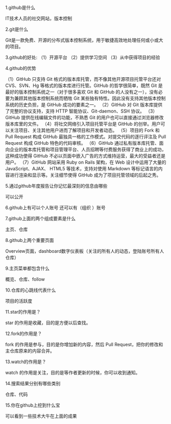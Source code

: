 1.github是什么

IT技术人员的社交网站，版本控制

2.git是什么

Git是一款免费、开源的分布式版本控制系统，用于敏捷高效地处理任何或小或大的项目。

3.github的好处:
（1）开源平台
（2）提供学习空间
（3）从中获得项目的经验

4.github的优势

（1）GitHub 只支持 Git 格式的版本库托管，而不像其他开源项目托管平台还对CVS、SVN、Hg 等格式的版本库进行托管。GitHub 的哲学很简单，既然 Git 是最好的版本控制系统之一（对于很多喜欢 Git 和 GitHub 的人没有之一），没有必要为兼顾其他版本控制系统而牺牲 Git 某些独有特性。因此没有支持其他版本控制系统的历史负担，是 GitHub 成功的要素之一。
（2）GitHub 对 Git 版本库提供了完整的协议支持，支持 HTTP 智能协议、Git-daemon、SSH 协议。
（3）GitHub 提供在线编辑文件的功能，不熟悉 Git 的用户也可以直接通过浏览器修改版本库里的文件。
（4）将社交网络引入项目托管平台是 GitHub 的创举。用户可以关注项目、关注其他用户进而了解项目和开发者动态。
（5）项目的 Fork 和 Pull Request 构成 GitHub 最独具一格的工作模式。对提交代码的逐行评注及 Pull Request 构成 GitHub 特色的代码审核。
（6）GitHub 通过私有版本库托管、面向企业的版本库托管和项目管理平台、人员招聘等付费服务获得了商业上的成功，这种成功使得 GitHub 不必以页面中嵌入广告的方式维持运营，最大的受益者还是用户。
（7）GitHub 网站采用 Ruby on Rails 架构，在 Web 设计中运用了大量的 JavaScript、AJAX、    HTML5 等技术，支持对使用 Markdown 等标记语言的内容进行渲染和显示等。关注细节使得 GitHub 成为了项目托管领域的后起之秀。

5.通过github年度报告让你记忆最深刻的信息由哪些

可以公开 

6.github上有可以个人账号 还可以有（组织 ）账号

7.github上面的两个组成要素是什么

主页、仓库

8.github上两个重要页面

Overview页面，dashboard数字仪表板（关注的所有人的动态，登陆账号所有人仓库）

9.主页菜单都包含什么

概览、仓库、follow

10.仓库的心跳线代表什么

项目的活跃度 

11.star的作用是？

star 的作用是收藏，目的是方便以后查找。

12.fork的作用是？

fork 的作用是参与，目的是你增加新的内容，然后 Pull Request，把你的修改和主仓库原来的内容合并。

13.watch的作用是？

watch 的作用是关注，目的是等作者更新的时候，你可以收到通知。

14.搜索结果分别有哪些类别

仓库、代码

15.你在github上挖到什么宝

可以看到一些技术大牛在上面的成果 
